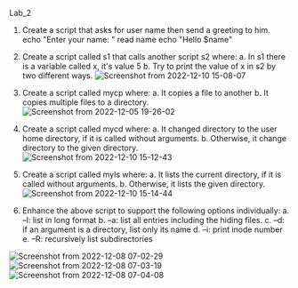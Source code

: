 Lab_2

1. Create a script that asks for user name then send a greeting to him.
echo "Enter your name: "
read name
echo "Hello $name"

2. Create a script called s1 that calls another script s2 where:
    a. In s1 there is a variable called x, it's value 5
    b. Try to print the value of x in s2 by two different ways.
    ![Screenshot from 2022-12-10 15-08-07](https://user-images.githubusercontent.com/110255978/206856773-cbdc1cba-6593-4d50-80f9-3d58038fd67c.png)
    
3. Create a script called mycp where:
    a. It copies a file to another
    b. It copies multiple files to a directory.
    ![Screenshot from 2022-12-05 19-26-02](https://user-images.githubusercontent.com/110255978/206856838-6fed6de7-43cc-47ee-bdb5-3e74787d247c.png)

    
4. Create a script called mycd where:
    a. It changed directory to the user home directory, if it is called without arguments.
    b. Otherwise, it change directory to the given directory.
    ![Screenshot from 2022-12-10 15-12-43](https://user-images.githubusercontent.com/110255978/206856989-b4b12e14-cc25-4330-ae77-d8879601f99b.png)

    
5. Create a script called myls where:
    a. It lists the current directory, if it is called without arguments.
    b. Otherwise, it lists the given directory.
    ![Screenshot from 2022-12-10 15-14-44](https://user-images.githubusercontent.com/110255978/206857081-80b23fe6-0359-4b7e-b317-de6fa8af5298.png)

6. Enhance the above script to support the following options individually:
    a. –l: list in long format
    b. –a: list all entries including the hiding files.
    c. –d: if an argument is a directory, list only its name
    d. –i: print inode number
    e. –R: recursively list subdirectories
    
![Screenshot from 2022-12-08 07-02-29](https://user-images.githubusercontent.com/110255978/206857104-645bce9a-a509-40ee-8a59-ca080d6b2df5.png)
![Screenshot from 2022-12-08 07-03-19](https://user-images.githubusercontent.com/110255978/206857107-dfd5e255-992d-4884-8433-09f871240fde.png)
![Screenshot from 2022-12-08 07-04-08](https://user-images.githubusercontent.com/110255978/206857108-97beef75-c648-4134-add6-1e0cfe09d245.png)
